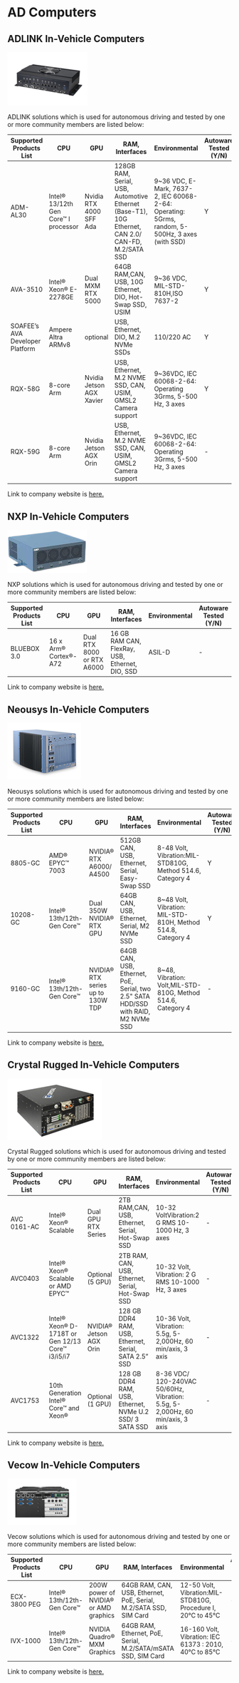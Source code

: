 # AD Computers

## **ADLINK In-Vehicle Computers**

![ad_comp-adlink.png](images/ad_comp-adlink.png)

ADLINK solutions which is used for autonomous driving and tested by one or more community members are listed below:

  <!-- cspell: ignore Altra BLUEBOX Grms Quadro Vecow vecow -->

| Supported Products List         | CPU                                    | GPU                      | RAM, Interfaces                                                                                    | Environmental                                                                                  | Autoware Tested (Y/N) |
| ------------------------------- | -------------------------------------- | ------------------------ | -------------------------------------------------------------------------------------------------- | ---------------------------------------------------------------------------------------------- | --------------------- |
| ADM-AL30                        | Intel® 13/12th Gen Core™ I processor | Nvidia RTX 4000 SFF Ada  | 128GB RAM, Serial, USB, Automotive Ethernet (Base-T1), 10G Ethernet, CAN 2.0/ CAN-FD, M.2/SATA SSD | 9~36 VDC, E-Mark, 7637-2, IEC 60068-2-64: Operating: 5Grms, random, 5-500Hz, 3 axes (with SSD) | Y                     |
| AVA-3510                        | Intel® Xeon® E-2278GE                | Dual MXM RTX 5000        | 64GB RAM,CAN, USB, 10G Ethernet, DIO, Hot-Swap SSD, USIM                                           | 9~36 VDC, MIL-STD-810H,ISO 7637-2                                                              | Y                     |
| SOAFEE’s AVA Developer Platform | Ampere Altra ARMv8                     | optional                 | USB, Ethernet, DIO, M.2 NVMe SSDs                                                                  | 110/220 AC                                                                                     | Y                     |
| RQX-58G                         | 8-core Arm                             | Nvidia Jetson AGX Xavier | USB, Ethernet, M.2 NVME SSD, CAN, USIM, GMSL2 Camera support                                       | 9~36VDC, IEC 60068-2-64: Operating 3Grms, 5-500 Hz, 3 axes                                     | Y                     |
| RQX-59G                         | 8-core Arm                             | Nvidia Jetson AGX Orin   | USB, Ethernet, M.2 NVME SSD, CAN, USIM, GMSL2 Camera support                                       | 9~36VDC, IEC 60068-2-64: Operating 3Grms, 5-500 Hz, 3 axes                                     | -                     |

Link to company website is [here.](https://www.adlinktech.com/en/Connected-Autonomous-Vehicle-Solutions)

## **NXP In-Vehicle Computers**

![ad_comp-nxp.png](images/ad_comp-nxp.png)

NXP solutions which is used for autonomous driving and tested by one or more community members are listed below:

| Supported Products List | CPU                     | GPU                        | RAM, Interfaces                                 | Environmental | Autoware Tested (Y/N) |
| ----------------------- | ----------------------- | -------------------------- | ----------------------------------------------- | ------------- | --------------------- |
| BLUEBOX 3.0             | 16 x Arm® Cortex®-A72 | Dual RTX 8000 or RTX A6000 | 16 GB RAM CAN, FlexRay, USB, Ethernet, DIO, SSD | ASIL-D        | -                     |

Link to company website is [here.](https://www.nxp.com/design/designs/bluebox-3-0-automotive-high-performance-compute-ahpc-development-platform:BlueBox)

## **Neousys In-Vehicle Computers**

![ad_comp-neousys.png](images/ad_comp-neousys.png)

Neousys solutions which is used for autonomous driving and tested by one or more community members are listed below:

| Supported Products List | CPU                          | GPU                                | RAM, Interfaces                                                                    | Environmental                                                | Autoware Tested (Y/N) |
| ----------------------- | ---------------------------- | ---------------------------------- | ---------------------------------------------------------------------------------- | ------------------------------------------------------------ | --------------------- |
| 8805-GC                 | AMD® EPYC™ 7003            | NVIDIA® RTX A6000/ A4500          | 512GB CAN, USB, Ethernet, Serial, Easy-Swap SSD                                    | 8-48 Volt, Vibration:MIL-STD810G, Method 514.6, Category 4   | Y                     |
| 10208-GC                | Intel® 13th/12th-Gen Core™ | Dual 350W NVIDIA® RTX GPU         | 64GB CAN, USB, Ethernet, Serial, M2 NVMe SSD                                       | 8~48 Volt, Vibration: MIL-STD-810H, Method 514.8, Category 4 | Y                     |
| 9160-GC                 | Intel® 13th/12th-Gen Core™ | NVIDIA® RTX series up to 130W TDP | 64GB CAN, USB, Ethernet, PoE, Serial, two 2.5" SATA HDD/SSD with RAID, M2 NVMe SSD | 8~48, Vibration: Volt,MIL-STD-810G, Method 514.6, Category 4 | -                     |

Link to company website is [here.](https://www.neousys-tech.com/en/product/product-lines/edge-ai-gpu-computing)

## **Crystal Rugged In-Vehicle Computers**

![ad_comp-crystal_rugged.png](images/ad_comp-crystal_rugged.png)

Crystal Rugged solutions which is used for autonomous driving and tested by one or more community members are listed below:

| Supported Products List | CPU                                                 | GPU                      | RAM, Interfaces                                          | Environmental                                                                 | Autoware Tested (Y/N) |
| ----------------------- | --------------------------------------------------- | ------------------------ | -------------------------------------------------------- | ----------------------------------------------------------------------------- | --------------------- |
| AVC 0161-AC             | Intel® Xeon® Scalable                             | Dual GPU RTX Series      | 2TB RAM,CAN, USB, Ethernet, Serial, Hot-Swap SSD         | 10-32 VoltVibration:2 G RMS 10-1000 Hz, 3 axes                                | -                     |
| AVC0403                 | Intel® Xeon® Scalable or AMD EPYC™               | Optional (5 GPU)         | 2TB RAM, CAN, USB, Ethernet, Serial, Hot-Swap SSD        | 10-32 Volt, Vibration: 2 G RMS 10-1000 Hz, 3 axes                             | -                     |
| AVC1322                 | Intel® Xeon® D-1718T or Gen 12/13 Core™ i3/i5/i7 | NVIDIA® Jetson AGX Orin | 128 GB DDR4 RAM, USB, Ethernet, Serial, SATA 2.5” SSD    | 10-36 Volt, Vibration: 5.5g, 5-2,000Hz, 60 min/axis, 3 axis                   | -                     |
| AVC1753                 | 10th Generation Intel® Core™ and Xeon®           | Optional (1 GPU)         | 128 GB DDR4 RAM, USB, Ethernet, NVMe U.2 SSD/ 3 SATA SSD | 8-36 VDC/ 120-240VAC 50/60Hz, Vibration: 5.5g, 5-2,000Hz, 60 min/axis, 3 axis | -                     |

Link to company website is [here.](https://www.crystalrugged.com/products/ai-autonomous-vehicle-technology/)

## **Vecow In-Vehicle Computers**

![ad_comp-vecow.png](images/ad_comp-vecow.png)

Vecow solutions which is used for autonomous driving and tested by one or more community members are listed below:

| Supported Products List | CPU                          | GPU                                    | RAM, Interfaces                                                   | Environmental                                                | Autoware Tested (Y/N) |
| ----------------------- | ---------------------------- | -------------------------------------- | ----------------------------------------------------------------- | ------------------------------------------------------------ | --------------------- |
| ECX-3800 PEG            | Intel® 13th/12th-Gen Core™ | 200W power of NVIDIA® or AMD graphics | 64GB RAM, CAN, USB, Ethernet, PoE, Serial, M.2/SATA SSD, SIM Card | 12-50 Volt, Vibration:MIL-STD810G, Procedure I, 20°C to 45°C | -                     |
| IVX-1000                | Intel® 13th/12th-Gen Core™ | NVIDIA Quadro® MXM Graphics           | 64GB RAM, Ethernet, PoE, Serial, M.2/SATA/mSATA SSD, SIM Card     | 16-160 Volt, Vibration: IEC 61373 : 2010, 40°C to 85°C       | -                     |

Link to company website is [here.](https://www.vecow.com/dispPageBox/vecow/VecowHp.aspx?ddsPageID=VECOW_EN)
